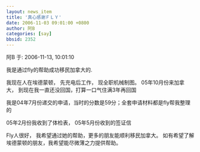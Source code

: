 ```yaml
---
layout: news_item
title: '真心感谢ＦＬＹ'
date: 2006-11-03 09:01:00 +0800
author: 阿B
categories: [say]
bbsid: 2352
---
```


阿B 于: 2006-11-13, 10:01:10

我是通过fly的帮助成功移民加拿大的.

我现在人在埃德蒙顿， 先充电后工作， 现全职机械制图。 05年10月份来加拿大， 到现在我一直还没回国，打算一口气住满3年再回国

我是04年7月份递交的申请，当时的分数是59分；全套申请材料都是fly帮我整理的

05年2月份我收到了体检表， 05年5月份收到的签证信

Fly人很好， 我希望通过她的帮助，更多的朋友能顺利移民加拿大。 如有希望了解埃德蒙顿的朋友，我希望能尽微薄之力提供帮助。
